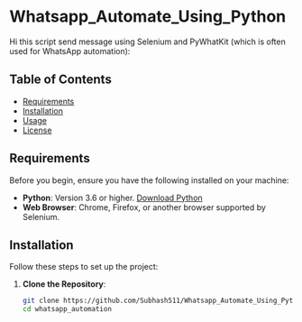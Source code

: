 # Whatsapp_Automate_Using_Python
Hi  this script send message using Selenium and PyWhatKit (which is often used for WhatsApp automation):

## Table of Contents
- [Requirements](#requirements)
- [Installation](#installation)
- [Usage](#usage)
- [License](#license)

## Requirements

Before you begin, ensure you have the following installed on your machine:

- **Python**: Version 3.6 or higher. [Download Python](https://www.python.org/downloads/)
- **Web Browser**: Chrome, Firefox, or another browser supported by Selenium.

## Installation

Follow these steps to set up the project:

1. **Clone the Repository**:
   ```bash
   git clone https://github.com/Subhash511/Whatsapp_Automate_Using_Python.git
   cd whatsapp_automation
